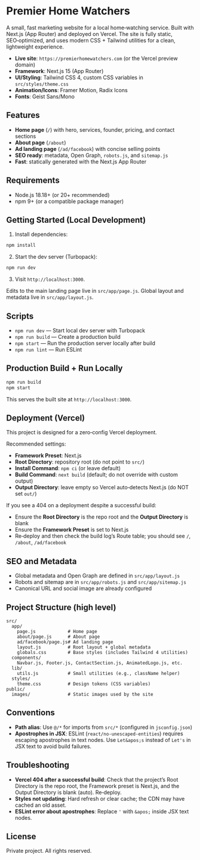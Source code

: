 # Premier Home Watchers

A small, fast marketing website for a local home‑watching service. Built with Next.js (App Router) and deployed on Vercel. The site is fully static, SEO‑optimized, and uses modern CSS + Tailwind utilities for a clean, lightweight experience.

- **Live site**: `https://premierhomewatchers.com` (or the Vercel preview domain)
- **Framework**: Next.js 15 (App Router)
- **UI/Styling**: Tailwind CSS 4, custom CSS variables in `src/styles/theme.css`
- **Animation/Icons**: Framer Motion, Radix Icons
- **Fonts**: Geist Sans/Mono

## Features
- **Home page** (`/`) with hero, services, founder, pricing, and contact sections
- **About page** (`/about`)
- **Ad landing page** (`/ad/facebook`) with concise selling points
- **SEO ready**: metadata, Open Graph, `robots.js`, and `sitemap.js`
- **Fast**: statically generated with the Next.js App Router

## Requirements
- Node.js 18.18+ (or 20+ recommended)
- npm 9+ (or a compatible package manager)

## Getting Started (Local Development)
1. Install dependencies:
```bash
npm install
```
2. Start the dev server (Turbopack):
```bash
npm run dev
```
3. Visit `http://localhost:3000`.

Edits to the main landing page live in `src/app/page.js`. Global layout and metadata live in `src/app/layout.js`.

## Scripts
- `npm run dev` — Start local dev server with Turbopack
- `npm run build` — Create a production build
- `npm start` — Run the production server locally after build
- `npm run lint` — Run ESLint

## Production Build + Run Locally
```bash
npm run build
npm start
```
This serves the built site at `http://localhost:3000`.

## Deployment (Vercel)
This project is designed for a zero‑config Vercel deployment.

Recommended settings:
- **Framework Preset**: Next.js
- **Root Directory**: repository root (do not point to `src/`)
- **Install Command**: `npm ci` (or leave default)
- **Build Command**: `next build` (default; do not override with custom output)
- **Output Directory**: leave empty so Vercel auto‑detects Next.js (do NOT set `out/`)

If you see a 404 on a deployment despite a successful build:
- Ensure the **Root Directory** is the repo root and the **Output Directory** is blank
- Ensure the **Framework Preset** is set to Next.js
- Re‑deploy and then check the build log’s Route table; you should see `/`, `/about`, `/ad/facebook`

## SEO and Metadata
- Global metadata and Open Graph are defined in `src/app/layout.js`
- Robots and sitemap are in `src/app/robots.js` and `src/app/sitemap.js`
- Canonical URL and social image are already configured

## Project Structure (high level)
```
src/
  app/
    page.js            # Home page
    about/page.js      # About page
    ad/facebook/page.js# Ad landing page
    layout.js          # Root layout + global metadata
    globals.css        # Base styles (includes Tailwind 4 utilities)
  components/
    Navbar.js, Footer.js, ContactSection.js, AnimatedLogo.js, etc.
  lib/
    utils.js           # Small utilities (e.g., className helper)
  styles/
    theme.css          # Design tokens (CSS variables)
public/
  images/              # Static images used by the site
```

## Conventions
- **Path alias**: Use `@/*` for imports from `src/*` (configured in `jsconfig.json`)
- **Apostrophes in JSX**: ESLint (`react/no-unescaped-entities`) requires escaping apostrophes in text nodes. Use `Let&apos;s` instead of `Let's` in JSX text to avoid build failures.

## Troubleshooting
- **Vercel 404 after a successful build**: Check that the project’s Root Directory is the repo root, the Framework preset is Next.js, and the Output Directory is blank (auto). Re‑deploy.
- **Styles not updating**: Hard refresh or clear cache; the CDN may have cached an old asset.
- **ESLint error about apostrophes**: Replace `'` with `&apos;` inside JSX text nodes.

## License
Private project. All rights reserved.
